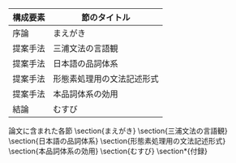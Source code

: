 構成要素 | 節のタイトル
 --- | --- 
序論 | まえがき
提案手法 | 三浦文法の言語観
提案手法 | 日本語の品詞体系
提案手法 | 形態素処理用の文法記述形式
提案手法 | 本品詞体系の効用
結論 | むすび

論文に含まれた各節
\section{まえがき}
\section{三浦文法の言語観}
\section{日本語の品詞体系}
\section{形態素処理用の文法記述形式}
\section{本品詞体系の効用}
\section{むすび}
\section*{付録}
